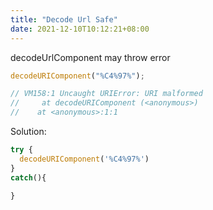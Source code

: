 ```yaml
---
title: "Decode Url Safe"
date: 2021-12-10T10:12:21+08:00
---
```


decodeUrlComponent may throw error

```js
decodeURIComponent("%C4%97%");

// VM158:1 Uncaught URIError: URI malformed
//     at decodeURIComponent (<anonymous>)
//    at <anonymous>:1:1
```

Solution:

```ts
try {
  decodeURIComponent('%C4%97%')
}
catch(){

}
```
